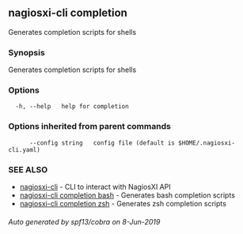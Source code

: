 ## nagiosxi-cli completion

Generates completion scripts for shells

### Synopsis

Generates completion scripts for shells

### Options

```
  -h, --help   help for completion
```

### Options inherited from parent commands

```
      --config string   config file (default is $HOME/.nagiosxi-cli.yaml)
```

### SEE ALSO

* [nagiosxi-cli](nagiosxi-cli.md)	 - CLI to interact with NagiosXI API
* [nagiosxi-cli completion bash](nagiosxi-cli_completion_bash.md)	 - Generates bash completion scripts
* [nagiosxi-cli completion zsh](nagiosxi-cli_completion_zsh.md)	 - Generates zsh completion scripts

###### Auto generated by spf13/cobra on 8-Jun-2019
